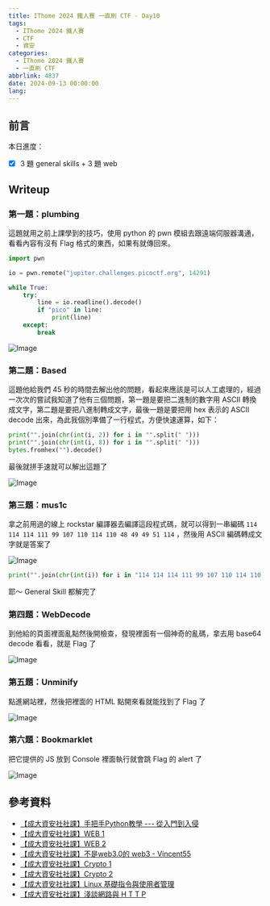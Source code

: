 ```yaml
---
title: IThome 2024 鐵人賽 一直刷 CTF - Day10
tags:
  - IThome 2024 鐵人賽
  - CTF
  - 資安
categories:
  - IThome 2024 鐵人賽
  - 一直刷 CTF
abbrlink: 4837
date: 2024-09-13 00:00:00
lang:
---
```


## 前言

本日進度：

- [x] 3 題 general skills + 3 題 web

<!--more-->

## Writeup

### 第一題：plumbing

這題就用之前上課學到的技巧，使用 python 的 pwn 模組去跟遠端伺服器溝通，看看內容有沒有 Flag 格式的東西，如果有就傳回來。

```python
import pwn

io = pwn.remote("jupiter.challenges.picoctf.org", 14291)

while True:
    try:
        line = io.readline().decode()
        if "pico" in line:
            print(line)
    except:
        break
```

![Image](https://i.imgur.com/8pWbKZy.png)

### 第二題：Based

這題他給我們 45 秒的時間去解出他的問題，看起來應該是可以人工處理的，經過一次次的嘗試我知道了他有三個問題，第一題是要把二進制的數字用 ASCII 轉換成文字，第二題是要把八進制轉成文字，最後一題是要把用 hex 表示的 ASCII decode 出來，為此我個別準備了一行程式，方便快速運算，如下：

```python
print("".join(chr(int(i, 2)) for i in "".split(" ")))
print("".join(chr(int(i, 8)) for i in "".split(" ")))
bytes.fromhex("").decode()
```

最後就拼手速就可以解出這題了

![Image](https://i.imgur.com/A9bAlsA.png)

### 第三題：mus1c

拿之前用過的線上 rockstar 編譯器去編譯這段程式碼，就可以得到一串編碼 `114 114 114 111 99 107 110 114 110 48 49 49 51 114` ，然後用 ASCII 編碼轉成文字就是答案了

![Image](https://i.imgur.com/oqH3IXi.png)

```python
print("".join(chr(int(i)) for i in "114 114 114 111 99 107 110 114 110 48 49 49 51 114".split(" ")))
```

耶～ General Skill 都解完了

### 第四題：WebDecode

到他給的頁面裡面亂點然後開檢查，發現裡面有一個神奇的亂碼，拿去用 base64 decode 看看，就是 Flag 了

![Image](https://i.imgur.com/JLyvUz7.png)

### 第五題：Unminify

點進網站裡，然後把裡面的 HTML 點開來看就能找到了 Flag 了

![Image](https://i.imgur.com/EjgX1yg.png)

### 第六題：Bookmarklet

把它提供的 JS 放到 Console 裡面執行就會跳 Flag 的 alert 了

![Image](https://i.imgur.com/UzQ6HhE.png)

## 參考資料

- [【成大資安社社課】手把手Python教學 --- 從入門到入侵](https://youtu.be/-cMOv9QudOk?list=PLFFwfkaPB2mra818QJIiPJtXFShdndl9z)
- [【成大資安社社課】WEB 1](https://youtu.be/N60VGmhfhy0?list=PLFFwfkaPB2mra818QJIiPJtXFShdndl9z)
- [【成大資安社社課】WEB 2](https://youtu.be/PqydmB-IoYc?list=PLFFwfkaPB2mra818QJIiPJtXFShdndl9z)
- [【成大資安社社課】不是web3.0的 web3 - Vincent55](https://youtu.be/xjnAnrfApJo?list=PLFFwfkaPB2mqsfIQvdoT6xc0CziXhmrEV)
- [【成大資安社社課】Crypto 1](https://youtu.be/nVXA9S9Y07M?list=PLFFwfkaPB2mra818QJIiPJtXFShdndl9z)
- [【成大資安社社課】Crypto 2](https://youtu.be/LtWiQxbMjwg?list=PLFFwfkaPB2mra818QJIiPJtXFShdndl9z)
- [【成大資安社社課】Linux 基礎指令與使用者管理](https://youtu.be/8WVrUqjBsRE?list=PLFFwfkaPB2mra818QJIiPJtXFShdndl9z)
- [【成大資安社社課】淺談網路與 H T T P](https://youtu.be/pNhHXhPkNcE?list=PLFFwfkaPB2mra818QJIiPJtXFShdndl9z)
